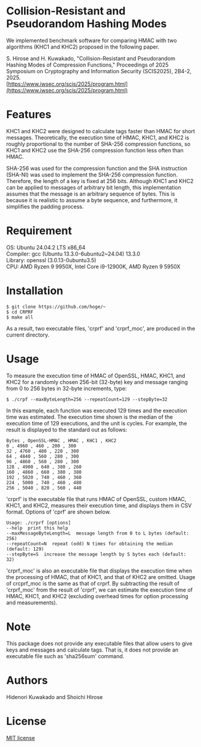 # Collision-Resistant and Pseudorandom Hashing Modes

We implemented benchmark software for comparing HMAC with two algorithms (KHC1 and KHC2) proposed in the following paper.

S. Hirose and H. Kuwakado,
"Collision-Resistant and Pseudorandom Hashing Modes of Compression Functions,"
Proceedings of 2025 Symposium on Cryptography and Information Security (SCIS2025),
2B4-2, 2025.  
[https://www.iwsec.org/scis/2025/program.html](https://www.iwsec.org/scis/2025/program.html)

# Features

KHC1 and KHC2 were designed to calculate tags faster than HMAC for short messages.
Theoretically, the execution time of HMAC, KHC1, and KHC2 is roughly proportional to the number of SHA-256 compression functions, so KHC1 and KHC2 use the SHA-256 compression function less often than HMAC.

SHA-256 was used for the compression function and the SHA instruction (SHA-NI) was used to implement the SHA-256 compression function. Therefore, the length of a key is fixed at 256 bits. Although KHC1 and KHC2 can be applied to messages of arbitrary bit length, this implementation assumes that the message is an arbitrary sequence of bytes. This is because it is realistic to assume a byte sequence, and furthermore, it simplifies the padding process.


# Requirement

OS: Ubuntu 24.04.2 LTS x86_64  
Compiler: gcc (Ubuntu 13.3.0-6ubuntu2~24.04) 13.3.0  
Library: openssl (3.0.13-0ubuntu3.5)  
CPU: AMD Ryzen 9 9950X, Intel Core i9-12900K, AMD Ryzen 9 5950X


# Installation

```shell-session
$ git clone https://github.com/hoge/~
$ cd CRPRF
$ make all 
```
As a result, two executable files, 'crprf' and 'crprf_moc', are produced in the current directory.

# Usage

To measure the execution time of HMAC of OpenSSL, HMAC, KHC1, and KHC2 for a randomly chosen 256-bit (32-byte) key and message ranging from 0 to 256 bytes in 32-byte increments, type:

```shell-session
$ ./crpf --maxByteLength=256 --repeatCount=129 --stepByte=32
```

In this example, each function was executed 129 times and the execution time was estimated. The execution time shown is the median of the execution time of 129 executions, and the unit is cycles.
For example, the result is displayed to the standard out as follows:

```batch
Bytes , OpenSSL-HMAC , HMAC , KHC1 , KHC2
0 , 4960 , 460 , 200 , 300
32 , 4760 , 480 , 220 , 300
64 , 4840 , 560 , 280 , 300
96 , 4860 , 560 , 280 , 300
128 , 4900 , 640 , 380 , 260
160 , 4860 , 660 , 380 , 380
192 , 5020 , 740 , 460 , 360
224 , 5000 , 740 , 460 , 480
256 , 5040 , 820 , 560 , 440
```

'crprf' is the executable file that runs HMAC of OpenSSL, custom HMAC, KHC1, and KHC2, measures their execution time, and displays them in CSV format. Options of 'cprf' are shown below.

```batch
Usage: ./crprf [options]
--help  print this help
--maxMessageByteLength=L  message length from 0 to L bytes (default: 256)
--repeatCount=N  repeat (odd) N times for obtaining the median  (default: 129)
--stepByte=S  increase the message length by S bytes each (default: 32)
```

'crprf_moc' is also an executable file that displays the execution time when the processing of HMAC, that of KHC1, and that of KHC2 are omitted. 
Usage of crcprf_moc is the same as that of crprf.
By subtracting the result of 'crprf_moc' from the result of 'crprf', we can estimate the execution time of HMAC, KHC1, and KHC2 (excluding overhead times for option processing and measurements).


# Note

This package does not provide any executable files that allow users to give keys and messages and calculate tags. That is, it does not provide an executable file such as 'sha256sum' command.


# Authors

Hidenori Kuwakado and Shoichi Hirose


# License

[MIT license](https://opensource.org/license/mit)



